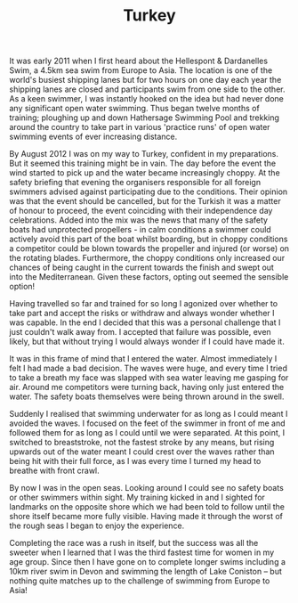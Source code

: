 ﻿---
last_modified_at: 2017-11-01T10:00:00-00:00
published: true
layout: post
title: Turkey
description: Bosphorous Swim, Mosques and Ruins
image: https://c1.staticflickr.com/9/8283/7870591212_6752f00faa_b.jpg
image-url: https://www.flickr.com/photos/bennbeck/collections/72157631509178776/
country: Turkey
tags: [ swimming ]
---

It was early 2011 when I first heard about the Hellespont & Dardanelles Swim, a 4.5km sea swim from Europe to Asia.
The location is one of the world's busiest shipping lanes but for two hours on one day each year the shipping lanes are closed
and participants swim from one side to the other. As a keen swimmer, I was instantly hooked on the idea but had never done any
significant open water swimming. Thus began twelve months of training; ploughing up and down Hathersage Swimming Pool and
trekking around the country to take part in various 'practice runs' of open water swimming events of ever increasing distance.

By August 2012 I was on my way to Turkey, confident in my preparations. But it seemed this training might be in vain.
The day before the event the wind started to pick up and the water became increasingly choppy. At the safety briefing that evening
the organisers responsible for all foreign swimmers advised against participating due to the conditions. Their opinion was that the
event should be cancelled, but for the Turkish it was a matter of honour to proceed, the event coinciding with their independence
day celebrations. Added into the mix was the news that many of the safety boats had unprotected propellers - in calm conditions a
swimmer could actively avoid this part of the boat whilst boarding, but in choppy conditions a competitor could be blown towards the
propeller and injured (or worse) on the rotating blades. Furthermore, the choppy conditions only increased our chances of being
caught in the current towards the finish and swept out into the Mediterranean. Given these factors, opting out seemed the sensible option!

Having travelled so far and trained for so long I agonized over whether to take part and accept the risks or withdraw and always
wonder whether I was capable. In the end I decided that this was a personal challenge that I just couldn't walk away from.
I accepted that failure was possible, even likely, but that without trying I would always wonder if I could have made it.

It was in this frame of mind that I entered the water. Almost immediately I felt I had made a bad decision. The waves were huge,
and every time I tried to take a breath my face was slapped with sea water leaving me gasping for air. Around me competitors were
turning back, having only just entered the water. The safety boats themselves were being thrown around in the swell.

Suddenly I realised that swimming underwater for as long as I could meant I avoided the waves. I focused on the feet of the
swimmer in front of me and followed them for as long as I could until we were separated. At this point, I switched to breaststroke,
not the fastest stroke by any means, but rising upwards out of the water meant I could crest over the waves rather than being hit
with their full force, as I was every time I turned my head to breathe with front crawl.

By now I was in the open seas. Looking around I could see no safety boats or other swimmers within sight. My training kicked in
and I sighted for landmarks on the opposite shore which we had been told to follow until the shore itself became more fully visible.
Having made it through the worst of the rough seas I began to enjoy the experience.

Completing the race was a rush in itself, but the success was all the sweeter when I learned that I was the third fastest time for
women in my age group. Since then I have gone on to complete longer swims including a 10km river swim in Devon and swimming the
length of Lake Coniston – but nothing quite matches up to the challenge of swimming from Europe to Asia!
